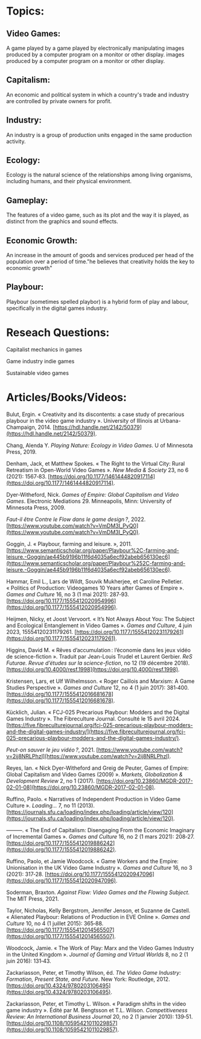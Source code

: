 

# Topics:

## Video Games:

A game played by a game played by electronically manipulating images produced by a computer program on a monitor or other display. images produced by a computer program on a monitor or other display.

## Capitalism:

An economic and political system in which a country's trade and industry are controlled by private owners for profit.

## Industry:

An industry is a group of production units engaged in the same production activity.

## Ecology:

Ecology is the natural science of the relationships among living organisms, including humans, and their physical environment. 

## Gameplay:

The features of a video game, such as its plot and the way it is played, as distinct from the graphics and sound effects.

## Economic Growth:

An increase in the amount of goods and services produced per head of the population over a period of time."he believes that creativity holds the key to economic growth"

## Playbour:

Playbour (sometimes spelled playbor) is a hybrid form of play and labour, specifically in the digital games industry.



# Reseach Questions:



Capitalist mechanics in games

Game industry indie games

Sustainable video games





# Articles/Books/Videos: 



  Bulut, Ergin. « Creativity and its discontents: a case study of precarious playbour in the video game industry ». University of Illinois at Urbana-Champaign, 2014. [https://hdl.handle.net/2142/50379](https://hdl.handle.net/2142/50379).  
    
  Chang, Alenda Y. *Playing Nature: Ecology in Video Games*. U of Minnesota Press, 2019.  
    
  Denham, Jack, et Matthew Spokes. « The Right to the Virtual City: Rural Retreatism in Open-World Video Games ». *New Media & Society* 23, no 6 (2021): 1567‑83. [https://doi.org/10.1177/1461444820917114](https://doi.org/10.1177/1461444820917114).  
    
  Dyer-Witheford, Nick. *Games of Empire: Global Capitalism and Video Games*. Electronic Mediations 29. Minneapolis, Minn: University of Minnesota Press, 2009.  
    
  *Faut-il être Contre le Flow dans le game design ?*, 2022. [https://www.youtube.com/watch?v=VmDM3I_PyQ0](https://www.youtube.com/watch?v=VmDM3I_PyQ0).  
    
  Goggin, J. « Playbour, farming and leisure. », 2011. [https://www.semanticscholar.org/paper/Playbour%2C-farming-and-leisure.-Goggin/ae445b9196b11f6d4035a6ecf92abeb656130ec6](https://www.semanticscholar.org/paper/Playbour%252C-farming-and-leisure.-Goggin/ae445b9196b11f6d4035a6ecf92abeb656130ec6).  
    
  Hammar, Emil L., Lars de Wildt, Souvik Mukherjee, et Caroline Pelletier. « Politics of Production: Videogames 10 Years after Games of Empire ». *Games and Culture* 16, no 3 (1 mai 2021): 287‑93. [https://doi.org/10.1177/1555412020954996](https://doi.org/10.1177/1555412020954996).  
    
  Heijmen, Nicky, et Joost Vervoort. « It’s Not Always About You: The Subject and Ecological Entanglement in Video Games ». *Games and Culture*, 4 juin 2023, 15554120231179261. [https://doi.org/10.1177/15554120231179261](https://doi.org/10.1177/15554120231179261).  
    
  Higgins, David M. « Rêves d’accumulation : l’économie dans les jeux vidéo de science-fiction ». Traduit par Jean-Louis Trudel et Laurent Gerbier. *ReS Futurae. Revue d’études sur la science-fiction*, no 12 (19 décembre 2018). [https://doi.org/10.4000/resf.1998](https://doi.org/10.4000/resf.1998).  
    
  Kristensen, Lars, et Ulf Wilhelmsson. « Roger Caillois and Marxism: A Game Studies Perspective ». *Games and Culture* 12, no 4 (1 juin 2017): 381‑400. [https://doi.org/10.1177/1555412016681678](https://doi.org/10.1177/1555412016681678).  
    
  Kücklich, Julian. « FCJ-025 Precarious Playbour: Modders and the Digital Games Industry ». The Fibreculture Journal. Consulté le 15 avril 2024. [https://five.fibreculturejournal.org/fcj-025-precarious-playbour-modders-and-the-digital-games-industry/](https://five.fibreculturejournal.org/fcj-025-precarious-playbour-modders-and-the-digital-games-industry/).  
    
  *Peut-on sauver le jeu vidéo ?*, 2021. [https://www.youtube.com/watch?v=2ij8NRLPhzI](https://www.youtube.com/watch?v=2ij8NRLPhzI).  
    
  Reyes, Ian. « Nick Dyer-Witheford and Greig de Peuter, Games of Empire: Global Capitalism and Video Games (2009) ». *Markets, Globalization & Development Review* 2, no 1 (2017). [https://doi.org/10.23860/MGDR-2017-02-01-08](https://doi.org/10.23860/MGDR-2017-02-01-08).  
    
  Ruffino, Paolo. « Narratives of Independent Production in Video Game Culture ». *Loading...* 7, no 11 (2013). [https://journals.sfu.ca/loading/index.php/loading/article/view/120](https://journals.sfu.ca/loading/index.php/loading/article/view/120).  
    
  ———. « The End of Capitalism: Disengaging From the Economic Imaginary of Incremental Games ». *Games and Culture* 16, no 2 (1 mars 2021): 208‑27. [https://doi.org/10.1177/1555412019886242](https://doi.org/10.1177/1555412019886242).  
    
  Ruffino, Paolo, et Jamie Woodcock. « Game Workers and the Empire: Unionisation in the UK Video Game Industry ». *Games and Culture* 16, no 3 (2021): 317‑28. [https://doi.org/10.1177/1555412020947096](https://doi.org/10.1177/1555412020947096).  
    
  Soderman, Braxton. *Against Flow: Video Games and the Flowing Subject*. The MIT Press, 2021.  
    
  Taylor, Nicholas, Kelly Bergstrom, Jennifer Jenson, et Suzanne de Castell. « Alienated Playbour: Relations of Production in EVE Online ». *Games and Culture* 10, no 4 (1 juillet 2015): 365‑88. [https://doi.org/10.1177/1555412014565507](https://doi.org/10.1177/1555412014565507).  
    
  Woodcock, Jamie. « The Work of Play: Marx and the Video Games Industry in the United Kingdom ». *Journal of Gaming and Virtual Worlds* 8, no 2 (1 juin 2016): 131‑43.  
    
  Zackariasson, Peter, et Timothy Wilson, éd. *The Video Game Industry: Formation, Present State, and Future*. New York: Routledge, 2012. [https://doi.org/10.4324/9780203106495](https://doi.org/10.4324/9780203106495).  
    
  Zackariasson, Peter, et Timothy L. Wilson. « Paradigm shifts in the video game industry ». Édité par M. Bengtsson et T.L. Wilson. *Competitiveness Review: An International Business Journal* 20, no 2 (1 janvier 2010): 139‑51. [https://doi.org/10.1108/10595421011029857](https://doi.org/10.1108/10595421011029857).  
  


